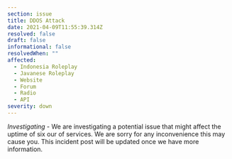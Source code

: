 ```yaml
---
section: issue
title: DDOS Attack
date: 2021-04-09T11:55:39.314Z
resolved: false
draft: false
informational: false
resolvedWhen: ""
affected:
  - Indonesia Roleplay
  - Javanese Roleplay
  - Website
  - Forum
  - Radio
  - API
severity: down
---
```

*Investigating* - We are investigating a potential issue that might affect the uptime of six our of services. We are sorry for any inconvenience this may cause you. This incident post will be updated once we have more information.